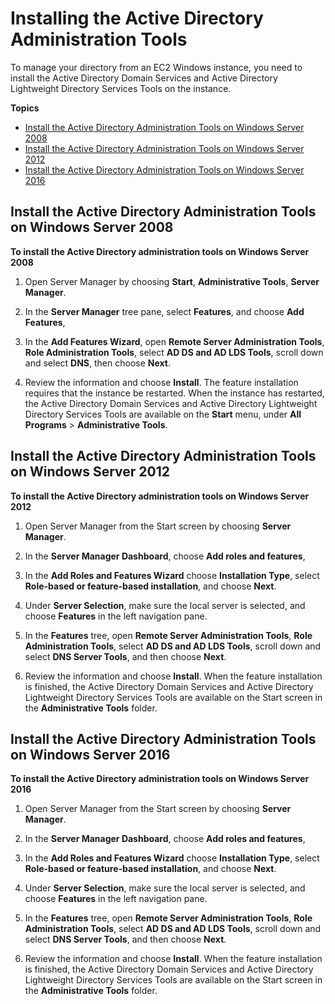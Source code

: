 # Installing the Active Directory Administration Tools<a name="ms_ad_install_ad_tools"></a>

To manage your directory from an EC2 Windows instance, you need to install the Active Directory Domain Services and Active Directory Lightweight Directory Services Tools on the instance\. 

**Topics**
+ [Install the Active Directory Administration Tools on Windows Server 2008](#install_ad_tools_win2008)
+ [Install the Active Directory Administration Tools on Windows Server 2012](#install_ad_tools_win2012)
+ [Install the Active Directory Administration Tools on Windows Server 2016](#install_ad_tools_win2016)

## Install the Active Directory Administration Tools on Windows Server 2008<a name="install_ad_tools_win2008"></a>

**To install the Active Directory administration tools on Windows Server 2008**

1. Open Server Manager by choosing **Start**, **Administrative Tools**, **Server Manager**\.

1. In the **Server Manager** tree pane, select **Features**, and choose **Add Features**, 

1. In the **Add Features Wizard**, open **Remote Server Administration Tools**, **Role Administration Tools**, select **AD DS and AD LDS Tools**, scroll down and select **DNS**, then choose **Next**\.

1. Review the information and choose **Install**\. The feature installation requires that the instance be restarted\. When the instance has restarted, the Active Directory Domain Services and Active Directory Lightweight Directory Services Tools are available on the **Start** menu, under **All Programs** > **Administrative Tools**\.

## Install the Active Directory Administration Tools on Windows Server 2012<a name="install_ad_tools_win2012"></a>

**To install the Active Directory administration tools on Windows Server 2012**

1. Open Server Manager from the Start screen by choosing **Server Manager**\.

1. In the **Server Manager Dashboard**, choose **Add roles and features**, 

1. In the **Add Roles and Features Wizard** choose **Installation Type**, select **Role\-based or feature\-based installation**, and choose **Next**\.

1. Under **Server Selection**, make sure the local server is selected, and choose **Features** in the left navigation pane\.

1. In the **Features** tree, open **Remote Server Administration Tools**, **Role Administration Tools**, select **AD DS and AD LDS Tools**, scroll down and select **DNS Server Tools**, and then choose **Next**\.

1. Review the information and choose **Install**\. When the feature installation is finished, the Active Directory Domain Services and Active Directory Lightweight Directory Services Tools are available on the Start screen in the **Administrative Tools** folder\.

## Install the Active Directory Administration Tools on Windows Server 2016<a name="install_ad_tools_win2016"></a>

**To install the Active Directory administration tools on Windows Server 2016**

1. Open Server Manager from the Start screen by choosing **Server Manager**\.

1. In the **Server Manager Dashboard**, choose **Add roles and features**, 

1. In the **Add Roles and Features Wizard** choose **Installation Type**, select **Role\-based or feature\-based installation**, and choose **Next**\.

1. Under **Server Selection**, make sure the local server is selected, and choose **Features** in the left navigation pane\.

1. In the **Features** tree, open **Remote Server Administration Tools**, **Role Administration Tools**, select **AD DS and AD LDS Tools**, scroll down and select **DNS Server Tools**, and then choose **Next**\.

1. Review the information and choose **Install**\. When the feature installation is finished, the Active Directory Domain Services and Active Directory Lightweight Directory Services Tools are available on the Start screen in the **Administrative Tools** folder\.
